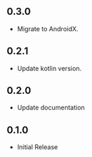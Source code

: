 ## 0.3.0

* Migrate to AndroidX.

## 0.2.1

* Update kotlin version.

## 0.2.0

* Update documentation

## 0.1.0

* Initial Release
